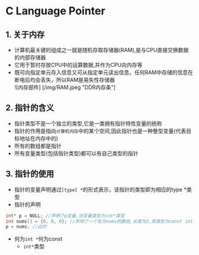 # **C Language Pointer**
## 1. **关于内存**
* 计算机最关键的组成之一就是随机存取存储器(RAM),是与CPU直接交换数据的内部存储器<br>
* 它用于暂时存放CPU中的运算数据,并作为CPU向内存等<br>
* 既可向指定单元存入信息又可从指定单元读出信息。任何RAM中存储的信息在断电后均会丢失，所以RAM是易失性存储器<br>
![内存部件] [/img/RAM.jpeg "DDR内存条"]
## 2. **指针的含义**
* 指针类型不是一个独立的类型,它是一类拥有指针特性变量的统称<br>
* 指针的作用是指向`计算机内存`中的某个空间,因此指针也是一种整型变量(代表目标地址在内存中的)<br>
* 所有的数组都是指针<br>
* 所有变量类型(包括指针类型)都可以有自己类型的指针<br>
## 3. **指针的使用**
* 指针的变量声明通过`[type] *`的形式表示，该指针的类型即为相应的type *类型<br>
* 指针的声明<br>
```C
int* p = NULL; //声明了p变量,该变量类型为int*类型
int nums[] = {0, 0, 0}; //声明了一个名为nums的数组,长度为3,其类型为const int *类型
p = nums; //此时
```
* 何为`int *`何为const<br>
    * `int*`类型
